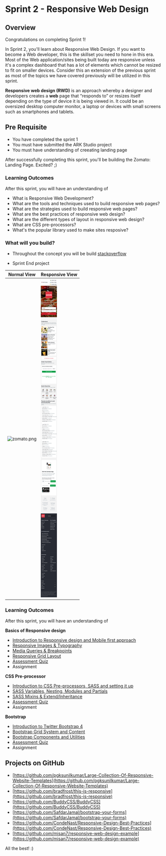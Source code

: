 # Sprint 2 - Responsive Web Design

## Overview

Congratulations on completing Sprint 1!

In Sprint 2, you'll learn about Responsive Web Design. If you want to become a Web developer, this is the skillset you need to hone in this era. Most of the Web application/sites being built today are responsive unless it's a complex dashboard that has a lot of elements which cannot be resized to fit on smaller devices. Consider this an extension of the previous sprint as most of the topics we have covered previously will be utilized in this sprint.

**Responsive web design (RWD)** is an approach whereby a designer and developers creates a **web** page that “responds to” or resizes itself depending on the type of device it is being viewed in. It could be an oversized desktop computer monitor, a laptop or devices with small screens such as smartphones and tablets.

## Pre Requisite

- You have completed the sprint 1
- You must have submitted the ARK Studio project
- You must have understanding of creeating landing page

After successfully completing this sprint, you'll be building the Zomato: Landing Page. Excited? ;)

### Learning Outcomes

After this sprint, you will have an understanding of

- What is Responsive Web Development?
- What are the tools and techniques used to build responsive web pages?
- What are the strategies used to build responsive web pages?
- What are the best practices of responsive web design?
- What are the different types of layout in responsive web design?
- What are CSS pre-processors?
- What's the popular library used to make sites resposive?

### What will you build?

- Throughout the concept you will be build 
[stackoverflow](https://stackoverflow.com/)

- Sprint End project

|Normal View| Responsive View|
|--|--|
|![zomato.png](./zomato/zomato.png)|![zomato.png](./zomato/zomato-mob.png)|


### Learning Outcomes

After this sprint, you will have an understanding of

**Basics of Responsive design**

- [Introduction to Responsive design and Mobile first approach](1_Basics_of_rwd/1.%20Introduction%20to%20Responsive%20design.md)
- [Responsive Images & Typography](1_Basics_of_rwd/2.%20Responsive%20Images%20%26%20Typography.md)
- [Media Queries & Breakpoints](1_Basics_of_rwd/3.%20Media%20Queries%20%26%20Breakpoints.md)
- [Responsive Grid Layout](1_Basics_of_rwd/4.%20Responsive%20Grid%20Layout.md)
- [Assessment Quiz](1_Basics_of_rwd/5.%20Assessment%20Quiz.md)
- Assignment

**CSS Pre-processor**

- [Introduction to CSS Pre-processors, SASS and setting it up](2_CSS_preprocessor/1.%20Introduction%20to%20CSS%20Pre-processors%2C%20SASS%20and%20setting%20it%20up.md)
- [SASS Variables, Nesting, Modules and Partials](2_CSS_preprocessor/2.%20SASS%20Variables%2C%20Nesting%2C%20Mixins%20and%20Extends.md)
- [SASS Mixins & Extend/Inheritance](2_CSS_preprocessor/3.%20SASS%20Flow%20control%2C%20Modules%20%26%20Partials.md)
- [Assessment Quiz](2_CSS_preprocessor/4.%20Assessment%20Quiz.md)
- Assignment

**Bootstrap**

- [Introduction to Twitter Bootstrap 4](3_Bootstrap/1.%20Introduction%20to%20Twitter%20Bootstrap%204.md)
- [Bootstrap Grid System and Content](3_Bootstrap/2.%20Bootstrap%20Layout%20and%20Content.md)
- [Bootstrap Components and Utilities](3_Bootstrap/3.%20Bootstrap%20Components%20and%20Utilities.md)
- [Assessment Quiz](3_Bootstrap/4.%20Assessment%20Quiz.md)
- Assignment


## Projects on GitHub

- [https://github.com/pgksunilkumar/Large-Collection-Of-Responsive-Website-Templates](https://github.com/pgksunilkumar/Large-Collection-Of-Responsive-Website-Templates)
- [https://github.com/bradfrost/this-is-responsive](https://github.com/bradfrost/this-is-responsive)
- [https://github.com/BuddyCSS/BuddyCSS](https://github.com/BuddyCSS/BuddyCSS)
- [https://github.com/SafdarJamal/bootstrap-your-forms](https://github.com/SafdarJamal/bootstrap-your-forms)
- [https://github.com/CondeNast/Responsive-Design-Best-Practices](https://github.com/CondeNast/Responsive-Design-Best-Practices)
- [https://github.com/misan7/responsive-web-design-example](https://github.com/misan7/responsive-web-design-example)

All the best! :)
